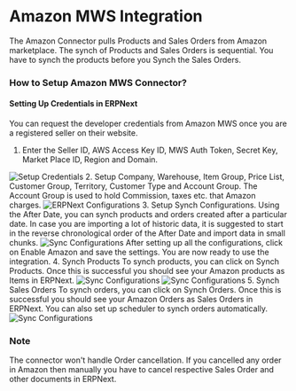 <!-- add-breadcrumbs -->
# Amazon MWS Integration
 The Amazon Connector pulls Products and Sales Orders from Amazon marketplace.
 The synch of Products and Sales Orders is sequential. You have to synch the products before you Synch the Sales Orders.
 ### How to Setup Amazon MWS Connector?
 #### Setting Up Credentials  in ERPNext
You can request the developer credentials from Amazon MWS once you are a registered seller on their website.
 1. Enter the Seller ID, AWS Access Key ID, MWS Auth Token, Secret Key, Market Place ID, Region and Domain.
<img class="screenshot" alt="Setup Credentials" src="{{docs_base_url}}/assets/img/erpnext_integrations/amazon_mws_settings_1.png">
 2. Setup Company, Warehouse, Item Group, Price List, Customer Group, Territory, Customer Type and Account Group.
   The Account Group is used to hold Commission, taxes etc. that Amazon charges.
<img class="screenshot" alt="ERPNext Configurations" src="{{docs_base_url}}/assets/img/erpnext_integrations/amazon_mws_settings_2.png">
 3. Setup Synch Configurations.
   Using the After Date, you can synch products and orders created after a particular date. In case you are importing a lot of historic data, it is suggested to start in the reverse chronological order of the After Date and import data in small chunks.
<img class="screenshot" alt="Sync Configurations" src="{{docs_base_url}}/assets/img/erpnext_integrations/amazon_mws_settings_3.png">
After setting up all the configurations, click on Enable Amazon and save the settings. You are now ready to use the
integration.
 4. Synch Products
   To synch products, you can click on Synch Products. Once this is successful you should see your Amazon products
   as Items in ERPNext.
<img class="screenshot" alt="Sync Configurations" src="{{docs_base_url}}/assets/img/erpnext_integrations/amazon_mws_settings_4.png">
<img class="screenshot" alt="Sync Configurations" src="{{docs_base_url}}/assets/img/erpnext_integrations/amazon_mws_settings_5.png">
 5. Synch Sales Orders
   To synch orders, you can click on Synch Orders. Once this is successful you should see your Amazon Orders
   as Sales Orders in ERPNext. You can also set up scheduler to synch orders automatically.
<img class="screenshot" alt="Sync Configurations" src="{{docs_base_url}}/assets/img/erpnext_integrations/amazon_mws_settings_6.png">

 ### Note
 The connector won't handle Order cancellation. If you cancelled any order in Amazon then manually you have to cancel respective Sales Order and other documents in ERPNext.